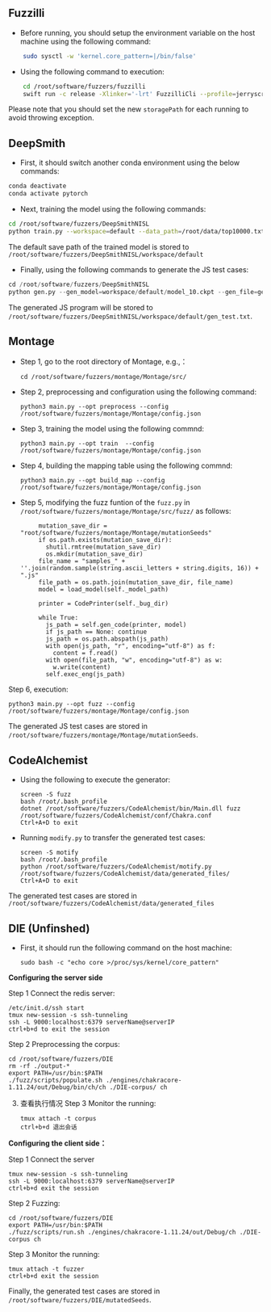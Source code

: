 ## Fuzzilli

* Before running, you should setup the environment variable on the host machine using the following command:

```bash
    sudo sysctl -w 'kernel.core_pattern=|/bin/false'
```

* Using the following command to execution:

```bash
    cd /root/software/fuzzers/fuzzilli
    swift run -c release -Xlinker='-lrt' FuzzilliCli --profile=jerryscript --storagePath=/root/software/fuzzers/fuzzilli/data /root/software/fuzzers/additional_engines/jerryscript/build/bin/jerry
```

Please note that you should set the new `storagePath` for each running to avoid throwing exception.


## DeepSmith

* First, it should switch another conda environment using the below commands:

```bash
conda deactivate
conda activate pytorch
```


* Next, training the model using the following commands:

```bash
cd /root/software/fuzzers/DeepSmithNISL
python train.py --workspace=default --data_path=/root/data/top10000.txt --epoch=10  --save_every_epoch=10
```

The default save path of the trained model is stored to `/root/software/fuzzers/DeepSmithNISL/workspace/default`


* Finally, using the following commands to generate the JS test cases:

```python
cd /root/software/fuzzers/DeepSmithNISL
python gen.py --gen_model=workspace/default/model_10.ckpt --gen_file=gen_test.txt --gen_number=32 --gen_batch_size=32 
```

The generated JS program will be stored to `/root/software/fuzzers/DeepSmithNISL/workspace/default/gen_test.txt`.


## Montage

* Step 1, go to the root directory of Montage, e.g.,：

   ```
   cd /root/software/fuzzers/montage/Montage/src/
   ```

* Step 2, preprocessing and configuration using the following command:

   ```
   python3 main.py --opt preprocess --config /root/software/fuzzers/montage/Montage/config.json
   ```

* Step 3, training the model using the following commnd:

   ```
   python3 main.py --opt train  --config /root/software/fuzzers/montage/Montage/config.json
   ```

* Step 4, building the mapping table using the following commnd:

   ```
   python3 main.py --opt build_map --config /root/software/fuzzers/montage/Montage/config.json
   ```

* Step 5, modifying the fuzz funtion of the `fuzz.py` in `/root/software/fuzzers/montage/Montage/src/fuzz/` as follows:

  ```
       mutation_save_dir = "root/software/fuzzers/montage/Montage/mutationSeeds"
       if os.path.exists(mutation_save_dir):
         shutil.rmtree(mutation_save_dir)
         os.mkdir(mutation_save_dir)
       file_name = "samples_" + ''.join(random.sample(string.ascii_letters + string.digits, 16)) + ".js"
       file_path = os.path.join(mutation_save_dir, file_name)
       model = load_model(self._model_path)
   
       printer = CodePrinter(self._bug_dir)
   
       while True:
         js_path = self.gen_code(printer, model)
         if js_path == None: continue
         js_path = os.path.abspath(js_path)
         with open(js_path, "r", encoding="utf-8") as f:
           content = f.read()
         with open(file_path, "w", encoding="utf-8") as w:
           w.write(content)
         self.exec_eng(js_path)
   ```

Step 6, execution:

   ```
   python3 main.py --opt fuzz --config /root/software/fuzzers/montage/Montage/config.json
   ```

The generated JS test cases are stored in `/root/software/fuzzers/montage/Montage/mutationSeeds`.


## CodeAlchemist

* Using the following to execute the generator:

   ```
   screen -S fuzz
   bash /root/.bash_profile
   dotnet /root/software/fuzzers/CodeAlchemist/bin/Main.dll fuzz /root/software/fuzzers/CodeAlchemist/conf/Chakra.conf
   Ctrl+A+D to exit
   ```

   
* Running `modify.py` to transfer the generated test cases: 

   ```
   screen -S motify
   bash /root/.bash_profile
   python /root/software/fuzzers/CodeAlchemist/motify.py /root/software/fuzzers/CodeAlchemist/data/generated_files/ 
   Ctrl+A+D to exit
   ```

The generated test cases are stored in `/root/software/fuzzers/CodeAlchemist/data/generated_files`

   

## DIE (Unfinshed)

* First, it should run the following command on the host machine: 

   `sudo bash -c "echo core >/proc/sys/kernel/core_pattern"`

**Configuring the server side**

Step 1 Connect the redis server:

   ```
   /etc/init.d/ssh start
   tmux new-session -s ssh-tunneling
   ssh -L 9000:localhost:6379 serverName@serverIP
   ctrl+b+d to exit the session
   ```

Step 2 Preprocessing the corpus:

   ```
   cd /root/software/fuzzers/DIE
   rm -rf ./output-*
   export PATH=/usr/bin:$PATH
   ./fuzz/scripts/populate.sh ./engines/chakracore-1.11.24/out/Debug/bin/ch/ch ./DIE-corpus/ ch
   ```

3. 查看执行情况
Step 3 Monitor the running: 

   ```
   tmux attach -t corpus
   ctrl+b+d 退出会话
   ```

   

**Configuring the client side：**

Step 1 Connect the server

   ~~~
   tmux new-session -s ssh-tunneling
   ssh -L 9000:localhost:6379 serverName@serverIP
   ctrl+b+d exit the session
   ~~~


Step 2 Fuzzing:

   ```
   cd /root/software/fuzzers/DIE
   export PATH=/usr/bin:$PATH
   ./fuzz/scripts/run.sh ./engines/chakracore-1.11.24/out/Debug/ch ./DIE-corpus ch
   ```

Step 3 Monitor the running:

   ```
   tmux attach -t fuzzer
   ctrl+b+d exit the session
   ```

Finally, the generated test cases are stored in `/root/software/fuzzers/DIE/mutatedSeeds`.

